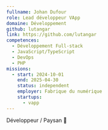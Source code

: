 ```yaml
---
fullname: Johan Dufour
role: Lead développeur VApp
domaine: Développement
github: lutangar
link: https://github.com/lutangar
competences:
  - Développement Full-stack
  - JavaScript/TypeScript
  - DevOps
  - PHP
missions:
  - start: 2024-10-01
    end: 2025-04-30
    status: independent
    employer: Fabrique du numérique
    startups:
      - vapp
---
```

Développeur / Paysan 🌳